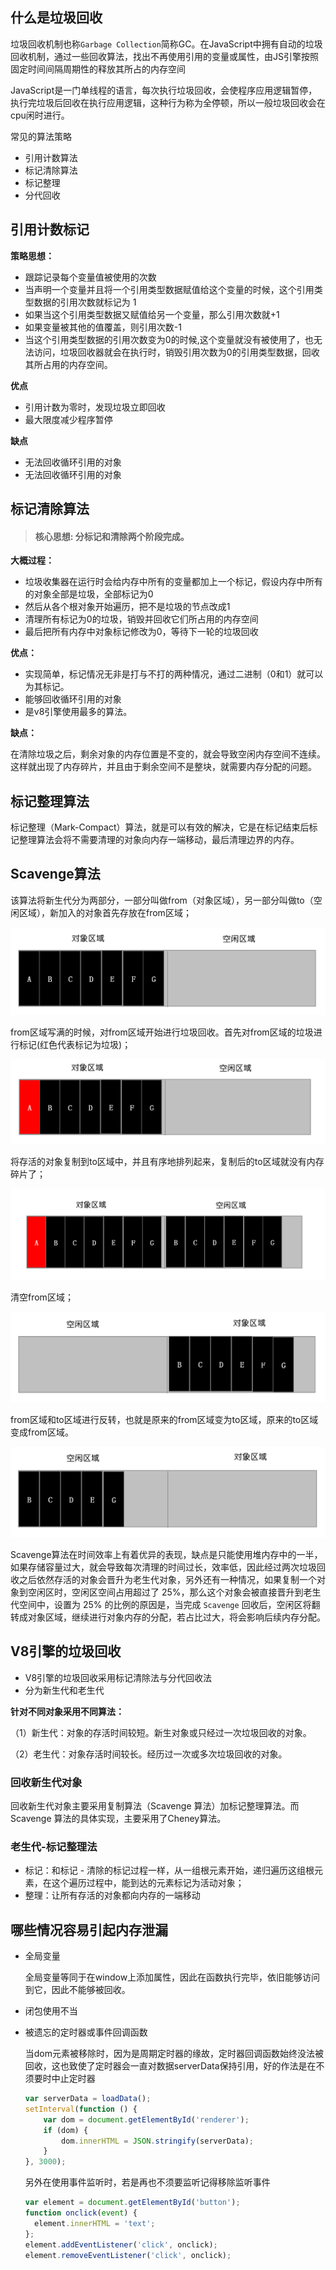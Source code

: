 ## 什么是垃圾回收

 垃圾回收机制也称`Garbage Collection`简称GC。在JavaScript中拥有自动的垃圾回收机制，通过一些回收算法，找出不再使用引用的变量或属性，由JS引擎按照固定时间间隔周期性的释放其所占的内存空间 

 JavaScript是一门单线程的语言，每次执行垃圾回收，会使程序应用逻辑暂停，执行完垃圾后回收在执行应用逻辑，这种行为称为全停顿，所以一般垃圾回收会在cpu闲时进行。 

 常见的算法策略 

+ 引用计数算法
+ 标记清除算法
+ 标记整理
+ 分代回收

##  引用计数标记

 **策略思想：** 

+ 跟踪记录每个变量值被使用的次数
+ 当声明一个变量并且将一个引用类型数据赋值给这个变量的时候，这个引用类型数据的引用次数就标记为 1
+ 如果当这个引用类型数据又赋值给另一个变量，那么引用次数就+1
+ 如果变量被其他的值覆盖，则引用次数-1
+ 当这个引用类型数据的引用次数变为0的时候,这个变量就没有被使用了，也无法访问，垃圾回收器就会在执行时，销毁引用次数为0的引用类型数据，回收其所占用的内存空间。

**优点**

+ 引用计数为零时，发现垃圾立即回收
+ 最大限度减少程序暂停

**缺点**

- 无法回收循环引用的对象
- 无法回收循环引用的对象

##  标记清除算法

> #### 核心思想:  分标记和清除两个阶段完成。 

 **大概过程：** 

- 垃圾收集器在运行时会给内存中所有的变量都加上一个标记，假设内存中所有的对象全部是垃圾，全部标记为0
- 然后从各个根对象开始遍历，把不是垃圾的节点改成1
- 清理所有标记为0的垃圾，销毁并回收它们所占用的内存空间
- 最后把所有内存中对象标记修改为0，等待下一轮的垃圾回收

**优点：**

- 实现简单，标记情况无非是打与不打的两种情况，通过二进制（0和1）就可以为其标记。
- 能够回收循环引用的对象
- 是v8引擎使用最多的算法。

**缺点：**

在清除垃圾之后，剩余对象的内存位置是不变的，就会导致空闲内存空间不连续。这样就出现了内存碎片，并且由于剩余空间不是整块，就需要内存分配的问题。

##  标记整理算法

 标记整理（Mark-Compact）算法，就是可以有效的解决，它是在标记结束后标记整理算法会将不需要清理的对象向内存一端移动，最后清理边界的内存。

 ## Scavenge算法  

 该算法将新生代分为两部分，一部分叫做from（对象区域），另一部分叫做to（空闲区域），新加入的对象首先存放在from区域；

![Scavenge算法](./assets/images/1155527-20220320222512252-618938289.png) 

 from区域写满的时候，对from区域开始进行垃圾回收。首先对from区域的垃圾进行标记(红色代表标记为垃圾)； 

![Scavenge算法](./assets/images/1155527-20220320222532461-104056076.png)

 将存活的对象复制到to区域中，并且有序地排列起来，复制后的to区域就没有内存碎片了； 

![Scavenge算法](./assets/images/1155527-20220320222624767-871994632.png)

 清空from区域； 

![ 清空from区域](./assets/images/1155527-20220320222646324-832514264.png)

 from区域和to区域进行反转，也就是原来的from区域变为to区域，原来的to区域变成from区域。 

![ from区域和to区域进行反转，也就是原来的from区域变为to区域，原来的to区域变成from区域](./assets/images/1155527-20220320222902040-547647537.png)

 Scavenge算法在时间效率上有着优异的表现，缺点是只能使用堆内存中的一半，如果存储容量过大，就会导致每次清理的时间过长，效率低，因此经过两次垃圾回收之后依然存活的对象会晋升为老生代对象，另外还有一种情况，如果复制一个对象到空闲区时，空闲区空间占用超过了 25%，那么这个对象会被直接晋升到老生代空间中，设置为 25% 的比例的原因是，当完成 `Scavenge` 回收后，空闲区将翻转成对象区域，继续进行对象内存的分配，若占比过大，将会影响后续内存分配。 

## V8引擎的垃圾回收

- V8引擎的垃圾回收采用标记清除法与分代回收法
- 分为新生代和老生代

**针对不同对象采用不同算法：**

（1）新生代：对象的存活时间较短。新生对象或只经过一次垃圾回收的对象。

（2）老生代：对象存活时间较长。经历过一次或多次垃圾回收的对象。

### 回收新生代对象

回收新生代对象主要采用复制算法（Scavenge 算法）加标记整理算法。而Scavenge 算法的具体实现，主要采用了Cheney算法。

### 老生代-标记整理法

- 标记：和标记 - 清除的标记过程一样，从一组根元素开始，递归遍历这组根元素，在这个遍历过程中，能到达的元素标记为活动对象；
- 整理：让所有存活的对象都向内存的一端移动

##  哪些情况容易引起内存泄漏 

+ 全局变量

  全局变量等同于在window上添加属性，因此在函数执行完毕，依旧能够访问到它，因此不能够被回收。

+ 闭包使用不当

+ 被遗忘的定时器或事件回调函数

   当dom元素被移除时，因为是周期定时器的缘故，定时器回调函数始终没法被回收，这也致使了定时器会一直对数据serverData保持引用，好的作法是在不须要时中止定时器 

  ```js
  var serverData = loadData();
  setInterval(function () {
      var dom = document.getElementById('renderer');
      if (dom) {
          dom.innerHTML = JSON.stringify(serverData);
      }
  }, 3000);
  ```

   另外在使用事件监听时，若是再也不须要监听记得移除监听事件 

  ```js
  var element = document.getElementById('button');
  function onclick(event) {
    element.innerHTML = 'text';
  };
  element.addEventListener('click', onclick);
  element.removeEventListener('click', onclick);
  ```

  